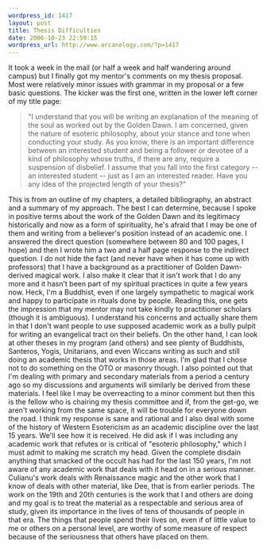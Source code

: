 ```yaml
--- 
wordpress_id: 1417
layout: post
title: Thesis Difficulties
date: 2006-10-23 22:59:15
wordpress_url: http://www.arcanology.com/?p=1417
---
```

It took a week in the mail (or half a week and half wandering around campus) but I finally got my mentor's comments on my thesis proposal. Most were relatively minor issues with grammar in my proposal or a few basic questions. The kicker was the first one, written in the lower left corner of my title page: <blockquote>
                                                                                                                                                                                                                                                                                                                                                                                                                                                                                                                                                                                                                                                                                                                                                                                                                            "I understand that you will be writing an explanation of the meaning of the soul as worked out by the Golden Dawn. I am concerned, given the nature of esoteric philosophy, about your stance and tone when conducting your study. As you know, there is an important difference between an interested student and being a follower or devotee of a kind of philosophy whose truths, if there are any, require a suspension of disbelief. I assume that you fall into the first category -- an interested student -- just as I am an interested reader. Have you any idea of the projected length of your thesis?"
                                                                                                                                                                                                                                                                                                                                                                                                                                                                                                                                                                                                                                                                                                                                                                                                                          </blockquote> This is from an outline of my chapters, a detailed bibliography, an abstract and a summary of my approach. The best I can determine, because I spoke in positive terms about the work of the Golden Dawn and its legitimacy historically and now as a form of spirituality, he's afraid that I may be one of them and writing from a believer's position instead of an academic one. I answered the direct question (somewhere between 80 and 100 pages, I hope) and then I wrote him a two and a half page response to the indirect question. I do not hide the fact (and never have when it has come up with professors) that I have a background as a practitioner of Golden Dawn-derived magical work. I also make it clear that it isn't work that I do any more and it hasn't been part of my spiritual practices in quite a few years now. Heck, I'm a Buddhist, even if one largely sympathetic to magical work and happy to participate in rituals done by people. Reading this, one gets the impression that my mentor may not take kindly to practitioner scholars (though it is ambiguous). I understand his concerns and actually share them in that I don't want people to use supposed academic work as a bully pulpit for writing an evangelical tract on their beliefs. On the other hand, I can look at other theses in my program (and others) and see plenty of Buddhists, Santeros, Yogis, Unitarians, and even Wiccans writing as such and still doing an academic thesis that works in those areas. I'm glad that I chose not to do something on the OTO or masonry though. I also pointed out that I'm dealing with primary and secondary materials from a period a century ago so my discussions and arguments will similarly be derived from these materials. I feel like I may be overreacting to a minor comment but then this is the fellow who is chairing my thesis committee and if, from the get-go, we aren't working from the same space, it will be trouble for everyone down the road. I think my response is sane and rational and I also deal with some of the history of Western Esotericism as an academic discipline over the last 15 years. We'll see how it is received. He did ask if I was including any academic work that refutes or is critical of "esoteric philosophy," which I must admit to making me scratch my head. Given the complete disdain anything that smacked of the occult has had for the last 150 years, I'm not aware of any academic work that deals with it head on in a serious manner. Culianu's work deals with Renaissance magic and the other work that I know of deals with other material, like Dee, that is from earlier periods. The work on the 19th and 20th centuries is the work that I and others are doing and my goal is to treat the material as a respectable and serious area of study, given its importance in the lives of tens of thousands of people in that era. The things that people spend their lives on, even if of little value to me or others on a personal level, are worthy of some measure of respect because of the seriousness that others have placed on them.
